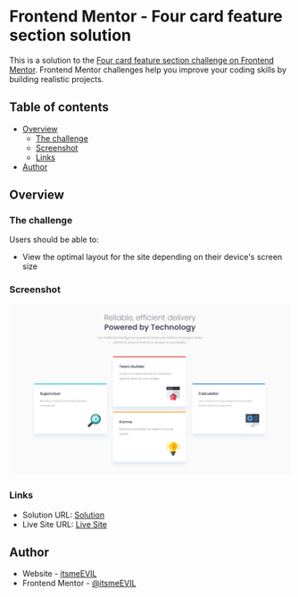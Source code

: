 # Frontend Mentor - Four card feature section solution

This is a solution to the [Four card feature section challenge on Frontend Mentor](https://www.frontendmentor.io/challenges/four-card-feature-section-weK1eFYK). Frontend Mentor challenges help you improve your coding skills by building realistic projects.

## Table of contents

-   [Overview](#overview)
    -   [The challenge](#the-challenge)
    -   [Screenshot](#screenshot)
    -   [Links](#links)
-   [Author](#author)

## Overview

### The challenge

Users should be able to:

-   View the optimal layout for the site depending on their device's screen size

### Screenshot

![](./images/screenshot.jpg)

### Links

-   Solution URL: [Solution](#)
-   Live Site URL: [Live Site](https://itsmeevil-frontendmentor-solutions.netlify.app/four-card-feature-section/)

## Author

-   Website - [itsmeEVIL](https://itsmeevil.github.io)
-   Frontend Mentor - [@itsmeEVIL](https://www.frontendmentor.io/profile/itsmeEVIL)
